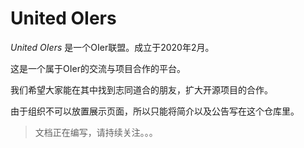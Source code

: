 # United OIers

*United OIers* 是一个OIer联盟。成立于2020年2月。

这是一个属于OIer的交流与项目合作的平台。

我们希望大家能在其中找到志同道合的朋友，扩大开源项目的合作。

由于组织不可以放置展示页面，所以只能将简介以及公告写在这个仓库里。

> 文档正在编写，请持续关注。。。
